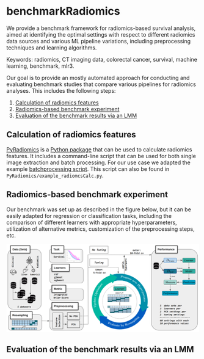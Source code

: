 # benchmarkRadiomics

We provide a benchmark framework for radiomics-based survival analysis, aimed at identifying the optimal settings with respect to different radiomics data sources and various ML pipeline variations, including preprocessing techniques and learning algorithms.

Keywords: radiomics, CT imaging data, colorectal cancer, survival, machine learning, benchmark, mlr3.


Our goal is to provide an mostly automated approach for conducting and evaluating benchmark studies that compare various pipelines for radiomics analyses. This includes the following steps:

1. [Calculation of radiomics features](#calculation-of-radiomics-features)
2. [Radiomics-based benchmark experiment](#radiomics-based-benchmark-experiment)
3. [Evaluation of the benchmark results via an LMM](#evaluation-of-the-benchmark-results-via-an-lmm)


## Calculation of radiomics features

[PyRadiomics](https://pyradiomics.readthedocs.io/en/latest/) is a [Python package](https://github.com/AIM-Harvard/pyradiomics) that can be used to calculate radiomics features. It includes a command-line script that can be used for both single image extraction and batch processing. For our use case we adapted the example [batchprocessing script](https://github.com/AIM-Harvard/pyradiomics/blob/master/examples/batchprocessing.py). This script can also be found in `PyRadiomics/example_radiomcsCalc.py`.


## Radiomics-based benchmark experiment

Our benchmark was set up as described in the figure below, but it can be easily adapted for regression or classification tasks, including the comparison of different learners with appropriate hyperparameters, utilization of alternative metrics, customization of the preprocessing steps, etc.

![alt text](img/benchmarkPipelineSetup.png "Setup")


## Evaluation of the benchmark results via an LMM

